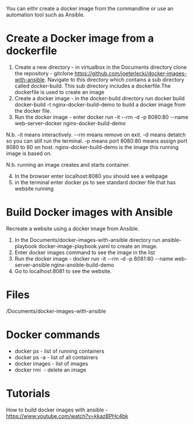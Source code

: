You can eithr create a docker image from the commandline or use an automation tool such as Ansible.

Create a Docker image from a dockerfile
========================================
1. Create a new directory - in virtualbox in the Documents directory clone the repository - 
gitclone https://github.com/joeterlecki/docker-images-with-ansible. Navigate to this directory which contains a 
sub directory called docker-build.  This sub directory includes a dockerfile.The dockerfile is used to create an image
2. Create a docker image - in the docker-build directory run docker build docker-build -t nginx-docker-build-demo
to build a docker image from the docker file.
3. Run the docker image - enter docker run -it --rm -d -p 8080:80 --name web-server-docker nginx-docker-build-demo

N.b. -it means interactively.  --rm means remove on exit. -d means detatch so you can still run the terminal. -p means port
8080:80 means assign port 8080 to 80 on host. nginx-docker-build-demo is the image this running image is based on.

N.b. running an image creates and starts container.

4. In the browser enter localhost:8080 you should see a webpage
5. in the terminal enter docker ps to see standard docker file that has website running

Build Docker images with Ansible
=========================================
Recreate a website using a docker image from Ansible.

1. In the Documents/docker-images-with-ansible directory run ansible-playbook docker-image-playbook.yaml to create an image.
2. Enter docker images command to see the image in the list
3. Run the docker image - docker run -it --rm -d -p 8081:80 --name web-server-ansible nginx-ansible-build-demo
4. Go to localhost:8081 to see the website.

Files
=====
/Documents/docker-images-with-ansible

Docker commands
===============
- docker ps - list of running containers
- docker ps -a - list of all containers
- docker images - list of images
- docker rmi <image id> - delete an image

Tutorials
=========
How to build docker images with ansible - https://www.youtube.com/watch?v=kkazBPHc4bk
